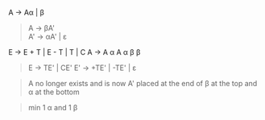 A -> Aα | β  
> A -> βA'  
> A' -> αA' | ε  

E -> E + T | E - T | T | C
A -> A    α   A   α   β   β 
> E -> TE' | CE'
> E' -> +TE' | -TE' | ε  

> A no longer exists and is now A' placed at the end of
> β at the top and α at the bottom

> min 1 α and 1 β 